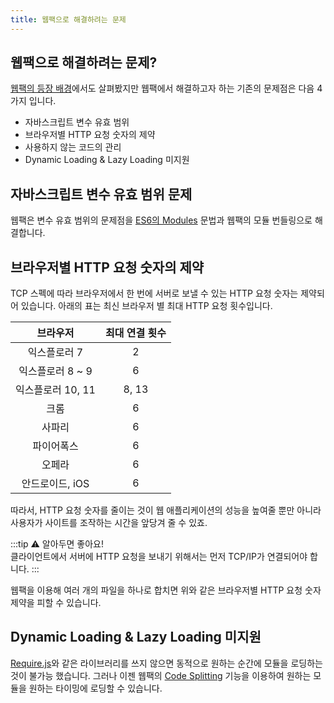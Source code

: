 ```yaml
---
title: 웹팩으로 해결하려는 문제
---
```


## 웹팩으로 해결하려는 문제?

[웹팩의 등장 배경](/motivation/why-webpack.html#웹팩의-등장-배경)에서도 살펴봤지만 웹팩에서 해결하고자 하는 기존의 문제점은 다음 4가지 입니다.

- 자바스크립트 변수 유효 범위
- 브라우저별 HTTP 요청 숫자의 제약
- 사용하지 않는 코드의 관리
- Dynamic Loading & Lazy Loading 미지원

## 자바스크립트 변수 유효 범위 문제

웹팩은 변수 유효 범위의 문제점을 [ES6의 Modules](https://babeljs.io/docs/en/learn#modules) 문법과 웹팩의 모듈 번들링으로 해결합니다.

## 브라우저별 HTTP 요청 숫자의 제약

<!-- https://docs.pushtechnology.com/cloud/latest/manual/html/designguide/solution/support/connection_limitations.html -->

TCP 스펙에 따라 브라우저에서 한 번에 서버로 보낼 수 있는 HTTP 요청 숫자는 제약되어 있습니다. 아래의 표는 최신 브라우저 별 최대 HTTP 요청 횟수입니다.

|   **브라우저**   | **최대 연결 횟수** |
| :----------: | :----------: |
|   익스플로러 7    |      2       |
| 익스플로러 8 ~ 9  |      6       |
| 익스플로러 10, 11 |    8, 13     |
|      크롬      |      6       |
|     사파리      |      6       |
|    파이어폭스     |      6       |
|     오페라      |      6       |
|  안드로이드, iOS  |      6       |

따라서, HTTP 요청 숫자를 줄이는 것이 웹 애플리케이션의 성능을 높여줄 뿐만 아니라 사용자가 사이트를 조작하는 시간을 앞당겨 줄 수 있죠.

:::tip
⚠️ 알아두면 좋아요! <br>
클라이언트에서 서버에 HTTP 요청을 보내기 위해서는 먼저 TCP/IP가 연결되어야 합니다.
:::

웹팩을 이용해 여러 개의 파일을 하나로 합치면 위와 같은 브라우저별 HTTP 요청 숫자 제약을 피할 수 있습니다.

## Dynamic Loading & Lazy Loading 미지원

[Require.js](https://requirejs.org/)와 같은 라이브러리를 쓰지 않으면 동적으로 원하는 순간에 모듈을 로딩하는 것이 불가능 했습니다. 그러나 이젠 웹팩의 [Code Splitting]() 기능을 이용하여 원하는 모듈을 원하는 타이밍에 로딩할 수 있습니다.
